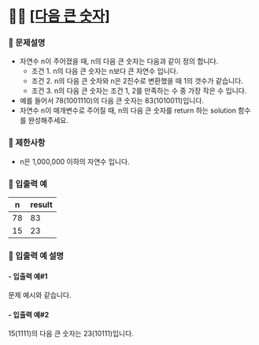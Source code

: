 # ✍🏻 <a href = "https://programmers.co.kr/learn/courses/30/lessons/12911" target=_blank >[다음 큰 숫자]</a>

### 📖 문제설명
- 자연수 n이 주어졌을 때, n의 다음 큰 숫자는 다음과 같이 정의 합니다.
  - 조건 1. n의 다음 큰 숫자는 n보다 큰 자연수 입니다.
  - 조건 2. n의 다음 큰 숫자와 n은 2진수로 변환했을 때 1의 갯수가 같습니다.
  - 조건 3. n의 다음 큰 숫자는 조건 1, 2를 만족하는 수 중 가장 작은 수 입니다.
- 예를 들어서 78(1001110)의 다음 큰 숫자는 83(1010011)입니다.
- 자연수 n이 매개변수로 주어질 때, n의 다음 큰 숫자를 return 하는 solution 함수를 완성해주세요.

### 📖 제한사항
- n은 1,000,000 이하의 자연수 입니다.

### 📖 입출력 예
| n  | result |
|----|--------|
| 78 | 83     |
| 15 | 23     |

### 📖 입출력 예 설명
#### - 입출력 예#1
문제 예시와 같습니다.
#### - 입출력 예#2
15(1111)의 다음 큰 숫자는 23(10111)입니다.